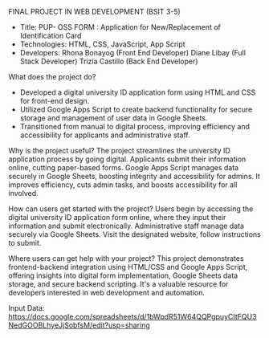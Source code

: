 FINAL PROJECT IN WEB DEVELOPMENT (BSIT 3-5)

- Title: PUP- OSS FORM : Application for New/Replacement of Identification Card
- Technologies: HTML, CSS, JavaScript, App Script
- Developers: Rhona Bonayog (Front End Developer)
	         Diane Libay (Full Stack Developer)
	         Trizia Castillo (Back End Developer)

What does the project do? 
  - Developed a digital university ID application form using HTML and CSS for front-end design.
  - Utilized Google Apps Script to create backend functionality for secure storage and management of user data in Google Sheets.
  - Transitioned from manual to digital process, improving efficiency and accessibility for applicants and administrative staff.


Why is the project useful? 
  The project streamlines the university ID application process by going digital. Applicants submit their information online, cutting paper-based forms. Google Apps Script manages data securely in Google Sheets, boosting integrity and accessibility for admins. It improves efficiency, cuts admin tasks, and boosts accessibility for all involved.

How can users get started with the project? 
	Users begin by accessing the digital university ID application form online, where they input their information and submit electronically. Administrative staff manage data securely via Google Sheets. Visit the designated website, follow instructions to submit.

Where users can get help with your project? 
	This project demonstrates frontend-backend integration using HTML/CSS and Google Apps Script, offering insights into digital form implementation, Google Sheets data storage, and secure backend scripting. It's a valuable resource for developers interested in web development and automation.

Input Data: https://docs.google.com/spreadsheets/d/1bWpdR51W64QQPgpuyCItFQU3NedGOOBLhyeJjSobfsM/edit?usp=sharing








